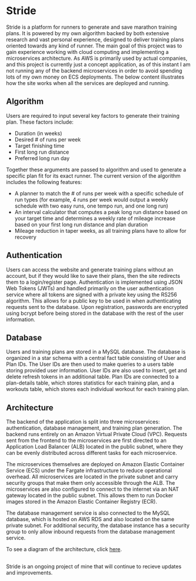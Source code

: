 # Stride

Stride is a platform for runners to generate and save marathon training plans. It is powered by my own algorithm backed by both extensive research and vast personal experience, designed to deliver training plans oriented towards any kind of runner. The main goal of this project was to gain experience working with cloud computing and implementing a microservices architecture. As AWS is primarily used by actual companies, and this project is currently just a concept application, as of this instant I am not running any of the backend microservices in order to avoid spending lots of my own money on ECS deployments. The below content illustrates how the site works when all the services are deployed and running.

## Algorithm
Users are required to input several key factors to generate their training plan. These factors include:

- Duration (in weeks)
- Desired # of runs per week
- Target finishing time
- First long run distance
- Preferred long run day

Together these arguments are passed to algorithm and used to generate a specific plan fit for its exact runner. The current version of the algorithm includes the following features:

- A planner to match the # of runs per week with a specific schedule of run types (for example, 4 runs per week would output a weekly schedule with two easy runs, one tempo run, and one long run)
- An interval calculator that computes a peak long run distance based on your target time and determines a weekly rate of mileage increase based on your first long run distance and plan duration
- Mileage reduction in taper weeks, as all training plans have to allow for recovery

## Authentication
Users can access the website and generate training plans without an account, but if they would like to save their plans, then the site redirects them to a login/register page. Authentication is implemented using JSON Web Tokens (JWTs) and handled primarily on the user authentication service where all tokens are signed with a private key using the RS256 algorithm. This allows for a public key to be used in when authenticating requests sent to the database. Upon registration, passwords are encrypted using bcrypt before being stored in the database with the rest of the user information.

## Database
Users and training plans are stored in a MySQL database. The database is organized in a star schema with a central fact table consisting of User and Plan IDs. The User IDs are then used to make queries to a users table storing provided user information. User IDs are also used to insert, get and delete refresh tokens in an additional table. Plan IDs are connected to a plan-details table, which stores statistics for each training plan, and a workouts table, which stores each individual workout for each training plan.

## Architecture
The backend of the application is split into three microservices: authentication, database management, and training plan generation. The backend runs entirely on an Amazon Virtual Private Cloud (VPC). Requests sent from the frontend to the microservices are first directed to an Application Load Balancer (ALB) located in the public subnet, where they can be evenly distributed across different tasks for each microservice. 

The microservices themselves are deployed on Amazon Elastic Container Service (ECS) under the Fargate infrastructure to reduce operational overhead. All microservices are located in the private subnet and carry security groups that make them only accessible through the ALB. The microservices are also configured to connect to the internet via an NAT gateway located in the public subnet. This allows them to run Docker images stored in the Amazon Elastic Container Registry (ECR).

The database management service is also connected to the MySQL database, which is hosted on AWS RDS and also located on the same private subnet. For additional security, the database instance has a security group to only allow inbound requests from the database management service. 

To see a diagram of the architecture, click [here](https://github.com/jansm04/stride/blob/main/architecture.pdf).

##
Stride is an ongoing project of mine that will continue to recieve updates and improvements.
